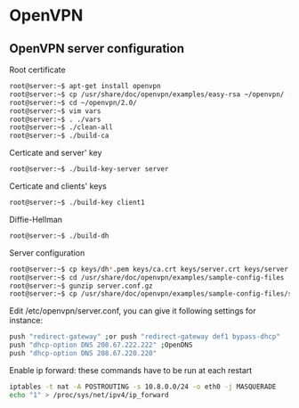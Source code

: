 # OpenVPN

## OpenVPN server configuration

Root certificate
```bash
root@server:~$ apt-get install openvpn
root@server:~$ cp /usr/share/doc/openvpn/examples/easy-rsa ~/openvpn/ -R
root@server:~$ cd ~/openvpn/2.0/
root@server:~$ vim vars
root@server:~$ . ./vars
root@server:~$ ./clean-all
root@server:~$ ./build-ca
```

Certicate and server' key
```bash
root@server:~$ ./build-key-server server
```

Certicate and clients' keys
```bash
root@server:~$ ./build-key client1
```

Diffie-Hellman
```bash
root@server:~$ ./build-dh
```

Server configuration
```bash
root@server:~$ cp keys/dh*.pem keys/ca.crt keys/server.crt keys/server.key /etc/openvpn/
root@server:~$ cd /usr/share/doc/openvpn/examples/sample-config-files
root@server:~$ gunzip server.conf.gz
root@server:~$ cp /usr/share/doc/openvpn/examples/sample-config-files/server.conf /etc/openvpn/
```

Edit /etc/openvpn/server.conf, you can give it following settings for instance:
```bash
push "redirect-gateway" ;or push "redirect-gateway def1 bypass-dhcp"
push "dhcp-option DNS 208.67.222.222" ;OpenDNS
push "dhcp-option DNS 208.67.220.220"
```

Enable ip forward: these commands have to be run at each restart
```bash
iptables -t nat -A POSTROUTING -s 10.8.0.0/24 -o eth0 -j MASQUERADE
echo "1" > /proc/sys/net/ipv4/ip_forward
```
